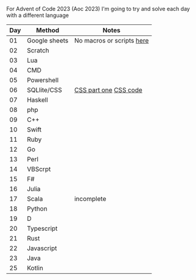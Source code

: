 For Advent of Code 2023 (Aoc 2023) I'm going to try and solve each day with a different language

| Day | Method | Notes |
| -------- | ------- | ------- |
| 01  | Google sheets | No macros or scripts [here](https://docs.google.com/spreadsheets/d/1hVpdPpHFQpHOOXrn07YNOe3mo9AyXxWZEmp06OBeaPs/edit?usp=sharing) |
| 02  | Scratch |  |
| 03  | Lua |  |
| 04  | CMD |  |
| 05  | Powershell |  |
| 06  | SQLlite/CSS | [CSS part one](https://quarknerd.github.io/noJS/AOC-2023-Day6.html/) [CSS code](https://github.com/QuarkNerd/noJS/blob/main/AOC-2023-Day6.html)|
| 07  | Haskell |  |
| 08  | php |  |
| 09  | C++ |  |
| 10  | Swift |  |
| 11  | Ruby |  |
| 12  | Go |  |
| 13  | Perl |  |
| 14  | VBScrpt |  |
| 15  | F# |  |
| 16  | Julia |  |
| 17  | Scala | incomplete |
| 18  | Python |  |
| 19  | D |  |
| 20  | Typescript |  |
| 21  | Rust |  |
| 22  | Javascript |  |
| 23  | Java |  |
| 25  | Kotlin |  |
